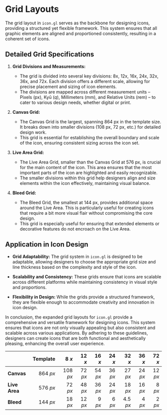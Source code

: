 # Grid Layouts

The grid layout in `icon.gl` serves as the backbone for designing icons, providing a structured yet flexible framework. This system ensures that all graphic elements are aligned and proportioned consistently, resulting in a coherent set of icons.

## Detailed Grid Specifications

1. **Grid Divisions and Measurements:**
   - The grid is divided into several key divisions: 8x, 12x, 16x, 24x, 32x, 36x, and 72x. Each division offers a different scale, allowing for precise placement and sizing of icon elements.
   - The divisions are mapped across different measurement units – Pixels (px), Kyū (*q*), Millimeters (mm), and Relative Units (rem) – to cater to various design needs, whether digital or print.

2. **Canvas Grid:**
   - The Canvas Grid is the largest, spanning 864 px in the template size. It breaks down into smaller divisions (108 px, 72 px, etc.) for detailed design work.
   - This grid is essential for establishing the overall boundary and scale of the icon, ensuring consistent sizing across the icon set.

3. **Live Area Grid:**
   - The Live Area Grid, smaller than the Canvas Grid at 576 px, is crucial for the main content of the icon. This area ensures that the most important parts of the icon are highlighted and easily recognizable.
   - The smaller divisions within this grid help designers align and size elements within the icon effectively, maintaining visual balance.

4. **Bleed Grid:**
   - The Bleed Grid, the smallest at 144 px, provides additional space around the Live Area. This is particularly useful for creating icons that require a bit more visual flair without compromising the core design.
   - This grid is especially useful for ensuring that extended elements or decorative features do not encroach on the Live Area.

## Application in Icon Design

- **Grid Adaptability:** The grid system in `icon.gl` is designed to be adaptable, allowing designers to choose the appropriate grid size and line thickness based on the complexity and style of the icon.
  
- **Scalability and Consistency:** These grids ensure that icons are scalable across different platforms while maintaining consistency in visual style and proportions.

- **Flexibility in Design:** While the grids provide a structured framework, they are flexible enough to accommodate creativity and innovation in icon design.

In conclusion, the expanded grid layouts for `icon.gl` provide a comprehensive and versatile framework for designing icons. This system ensures that icons are not only visually appealing but also consistent and scalable across various applications. By adhering to these guidelines, designers can create icons that are both functional and aesthetically pleasing, enhancing the overall user experience.

|                   | Template          | 8 *x*     | 12 *x*    | 16 *x*    | 24 *x*    | 32 *x*    | 36 *x*    | 72 *x*    |
| :---------------- | ----------------: | --------: | --------: | --------: | --------: | --------: | --------: | --------: |
| **Canvas**        | 864 *px*          | 108 *px*  | 72 *px*   | 54 *px*   | 36 *px*   | 27 *px*   | 24 *px*   | 12 *px*   |
| **Live Area**     | 576 *px*          | 72 *px*   | 48 *px*   | 36 *px*   | 24 *px*   | 18 *px*   | 16 *px*   |  8 *px*   |
| **Bleed**         | 144 *px*          | 18 *px*   | 12 *px*   |  9 *px*   |  6 *px*   |  4.5 *px* |  4 *px*   |  2 *px*   |
